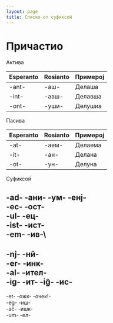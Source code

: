 ```yaml
---
layout: page
title: Списко от суфиксой
---
```



# Причастио

Актива

| Esperanto | Rosianto | Примерој  |
|----------|----------|-----------|
|   -ant-      |    -аш-      |     Делаша      |
|   -int-      |    -авш-      |    Делавша     |
|   -ont-      |    -уши-      |    Делушиа       |

Пасива

| Esperanto | Rosianto | Примерој  |
|----------|----------|-----------|
|   -at-      |    -аем-      |     Делаема      |
|   -it-      |    -ан-      |    Делана     |
|   -ot-      |    -ун-      |    Делуна      |

Суфиксой

-ad- -ани- -ум- -енј-\
-ec- -ост-\
-ul- -ец-\
-ist- -ист-\
-em- -ив-\
---

-nj- -нй-\
-er- -инк-\
-al- -ител-\
-ig- -ит-
-iĝ- -ис-
---

-et- -ожк- -очек!-\
-eg- -иш-\
-aĉ- -ишк-\
-um- -ел-

